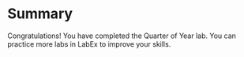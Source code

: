 # Summary

Congratulations! You have completed the Quarter of Year lab. You can practice more labs in LabEx to improve your skills.
